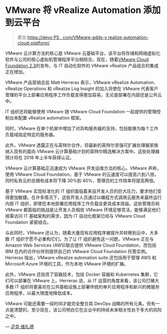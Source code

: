 # VMware 将 vRealize Automation 添加到云平台

> 原文:[https://devo PS . com/VMware-adds-v realize-automation-cloud-platform/](https://devops.com/vmware-adds-vrealize-automation-cloud-platform/)

VMware 云计算方法的核心是 VMware 云基础平台，该平台将存储和网络虚拟化软件与公司的核心虚拟机管理程序平台相结合。现在，随着[VMware Cloud Foundation 2.3](https://www.vmware.com/company/news/releases/vmw-newsfeed.VMware-Introduces-Major-Update-for-Integrated-Hybrid-Cloud-Platform.2198620.html)的发布，与 IT 自动化软件的 VMware vRealize 产品组合的集成正在增加。

VMware 产品营销总监 Matt Herreras 表示，VMware vRealize Automation、vRealize Operations 和 vRealize Log Insight 的加入将使在 VMware 代表客户管理的平台上部署应用程序工作负载变得更加容易，无论是部署在内部还是公共云中。

IT 组织还将能够使用 VMware 随 VMware Cloud Foundation 一起提供的管理控制台来配置 vRealize automation 框架。

同时，VMware 在单个机架中增加了对异构服务器的支持，包括能够为每个工作负载域指定特定的服务器。

此外，VMware 透露正在与英特尔合作，将最新的英特尔至强可扩展处理器家族纳入现有的面向 VMware 云计算基础计划的英特尔精选解决方案中。这些处理器预计将在 2018 年上半年获得认证。

VMware 云计算基础正迅速成为 VMware 开发运维方法的核心。VMware 声称，使用 VMware Cloud Foundation，基于 VMware 的云速度可以提高六到八倍，同时私有云的总拥有成本将下降 30%到 40%，管理员的工作效率将提高两倍。

基于 VMware 实现标准化的 IT 组织面临着来自开发人员的巨大压力，要求他们变得更加敏捷。在许多情况下，这些开发人员通过以编程方式调用云服务来最终运行内部 IT 组织，即使在本地部署应用程序工作负载会更具成本效益。这些管理员和 VMware 都面临的挑战是让开发人员相信 VMware 环境足够灵活，能够满足他们按需访问 IT 基础架构的需求，因为 IT 自动化框架已经与 VMware Cloud Foundation 紧密结合。

与此同时，VMware 还认为，随着大量现有应用程序被提升并转移到云中，大多数 IT 组织宁愿不必重构它们。为了让 IT 组织避免这一问题，VMware 正在与 Amazon Web Services (AWS)联合提供 VMware Cloud Foundation，而包括 IBM 在内的合作伙伴则提供自己的 VMware Cloud Foundation 托管实例。Herreras 指出，VMware vRealize automation suite 还包括用于管理 AWS 和 Microsoft Azure 环境的工具，作为本地 VMware 环境的扩展。

此外，VMware 还投资了容器技术，包括 Docker 容器和 Kubernetes 集群，它们可以部署在 VMware 上。Herreras 说，从 IT 运营的角度来看，该公司打赌大多数 IT 组织将更喜欢在公共基础设施上部署传统的单片应用程序和新兴的微服务应用程序，以最大限度地降低成本。

VMware 可能还需要一段时间才能完全整合其 DevOps 战略的所有元素。但有一点是清楚的，至少现在，该公司明白它在企业中的持续未来相关性处于多大的风险之中。

— [迈克·维扎德](https://devops.com/author/mike-vizard/)